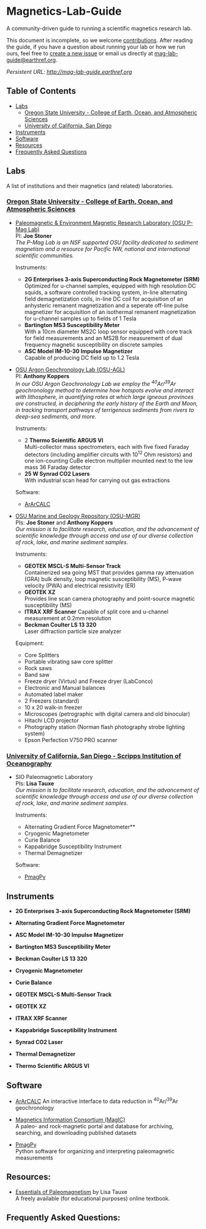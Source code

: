 # Magnetics-Lab-Guide
A community-driven guide to running a scientific magnetics research lab.

This document is incomplete, so we welcome [contributions](CONTRIBUTING.md#contributing). After reading the guide, if you have a question about running your lab or how we run ours, feel free to [create a new issue](issues) or email us directly at mag-lab-guide@earthref.org.

*Persistent URL: http://mag-lab-guide.earthref.org*

## Table of Contents
  - [Labs](#labs)
    - [Oregon State University - College of Earth, Ocean, and Atmospheric Sciences](#osu-ceoas)
    - [University of California, San Diego](#ucsd-sio)
  - [Instruments](#instruments)
  - [Software](#software)
  - [Resources](#resources)
  - [Frequently Asked Questions](#frequently-asked-questions)

## Labs
A list of institutions and their magnetics (and related) laboratories.

### [Oregon State University - College of Earth, Ocean, and Atmospheric Sciences](https://ceoas.oregonstate.edu/)<a id="osu-ceoas"></a>

- [Paleomagnetic & Environment Magnetic Research Laboratory (OSU P-Mag Lab)](http://paleomag.coas.oregonstate.edu)  
  PI: **Joe Stoner**  
  *The P-Mag Lab is an NSF supported OSU facility dedicated to sediment magnetism and a resource for Pacific NW, national and international scientific communities.*

  Instruments:
  - **2G Enterprises 3-axis Superconducting Rock Magnetometer (SRM)** 
    Optimized for u-channel samples, equipped with high resolution DC squids, a software controlled tracking system, in-line alternating field demagnetization coils, in-line DC coil for acquisition of an anhysteric remanent magnetization and a seperate off-line pulse magnetizer for acquisition of an isothermal remanent magnetization for u-channel samples up to fields of 1 Tesla
  - **Bartington MS3 Susceptibility Meter**  
    With a 10cm diameter MS2C loop sensor equipped with core track for field measurements and an MS2B for measurement of dual frequency magnetic susceptibility on discrete samples
  - **ASC Model IM-10-30 Impulse Magnetizer**  
    Capable of producing DC field up to 1.2 Tesla

- [OSU Argon Geochronology Lab (OSU-AGL)](http://geochronology.coas.oregonstate.edu)  
  PI: **Anthony Koppers**  
  *In our OSU Argon Geochronology Lab we employ the <sup>40</sup>Ar/<sup>39</sup>Ar geochronology method to determine how hotspots evolve and interact with lithosphere, in quantifying rates at which large igneous provinces are constructed, in deciphering the early history of the Earth and Moon, in tracking transport pathways of terrigenous sediments from rivers to deep-sea sediments, and more.*   

  Instruments:
  - 2 **Thermo Scientific ARGUS VI**  
    Multi-collector mass spectrometers, each with five fixed Faraday detectors (including amplifier circuits with 10<sup>12</sup> Ohm resistors) and one ion-counting CuBe electron multiplier mounted next to the low mass 36 Faraday detector
  - **25 W Synrad CO2 Lasers**  
    With industrial scan head for carrying out gas extractions

  Software:
  - [ArArCALC](https://earthref.org/ArArCALC)
  
- [OSU Marine and Geology Repository (OSU-MGR)](http://osu-mgr.org)  
  PIs: **Joe Stoner** and **Anthony Koppers**  
  *Our mission is to facilitate research, education, and the advancement of scientific knowledge through access and use of our diverse collection of rock, lake, and marine sediment samples.*
  
  Instruments:
  - **GEOTEK MSCL-S Multi-Sensor Track**  
    Containerized sea going MST that provides gamma ray attenuation (GRA) bulk density, loop magnetic susceptibility (MS), P-wave velocity (PWA) and electrical resistivity (ER)
  - **GEOTEK XZ**  
    Provides line scan camera photography and point-source magnetic susceptibility (MS)
  - **ITRAX XRF Scanner**
    Capable of split core and u-channel measurement at 0.2mm resolution
  - **Beckman Coulter LS 13 320**  
    Laser diffraction particle size analyzer

  Equipment:
  - Core Splitters
  - Portable vibrating saw core splitter
  - Rock saws
  - Band saw
  - Freeze dryer (Virtus) and Freeze dryer (LabConco)
  - Electronic and Manual balances
  - Automated label maker
  - 2 Freezers (standard)
  - 10 x 20 walk-in freezer
  - Microscopes (petrographic with digital camera and old binocular)
  - Hitachi LCD projector
  - Photography station (Norman flash photography strobe lighting system)
  - Epson Perfection V750 PRO scanner

### [University of California, San Diego - Scripps Institution of Oceanography](https://scripps.ucsd.edu)<a id="ucsd-sio"></a>
- SIO Paleomagnetic Laboratory  
  PIs: **Lisa Tauxe**  
  *Our mission is to facilitate research, education, and the advancement of scientific knowledge through access and use of our diverse collection of rock, lake, and marine sediment samples.*  

  Instruments:
  - Alternating Gradient Force Magnetometer**  
  - Cryogenic Magnetometer
  - Curie Balance
  - Kappabridge Susceptibility Instrument
  - Thermal Demagnetizer
  
  Software:
  - [PmagPy](https://earthref.org/PmagPy/cookbook/)


## Instruments

  - **2G Enterprises 3-axis Superconducting Rock Magnetometer (SRM)** 

  - **Alternating Gradient Force Magnetometer**  

  - **ASC Model IM-10-30 Impulse Magnetizer**  

  - **Bartington MS3 Susceptibility Meter**  

  - **Beckman Coulter LS 13 320**  
  
  - **Cryogenic Magnetometer**  
  
  - **Curie Balance**  
  
  - **GEOTEK MSCL-S Multi-Sensor Track**  

  - **GEOTEK XZ**  

  - **ITRAX XRF Scanner**
  
  - **Kappabridge Susceptibility Instrument**  
  
  - **Synrad CO2 Laser**  
  
  - **Thermal Demagnetizer**  
  
  - **Thermo Scientific ARGUS VI**  


## Software

  - [ArArCALC](https://earthref.org/ArArCALC)
    An interactive interface to data reduction in <sup>40</sup>Ar/<sup>39</sup>Ar geochronology
  
  - [Magnetics Information Consortium (MagIC)](https:/earthRef.org/MagIC)  
    A paleo- and rock-magnetic portal and database for archiving, searching, and downloading published datasets
  
  - [PmagPy](https://earthref.org/PmagPy/cookbook/)  
    Python software for organizing and interpreting paleomagnetic measurements


## Resources:

  - [Essentials of Paleomagnetism](https://earthref.org/MagIC/books/Tauxe/Essentials/) by Lisa Tauxe  
    A freely available (for educational purposes) online textbook. 

  
## Frequently Asked Questions:
